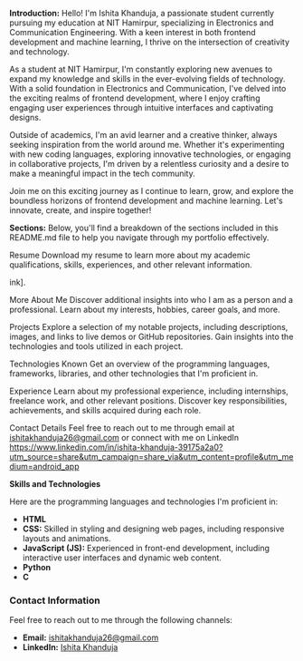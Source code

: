 **Introduction:**
Hello! I'm Ishita Khanduja, a passionate student currently pursuing my education at NIT Hamirpur, specializing in Electronics and Communication Engineering. With a keen interest in both frontend development and machine learning, I thrive on the intersection of creativity and technology.

As a student at NIT Hamirpur, I'm constantly exploring new avenues to expand my knowledge and skills in the ever-evolving fields of technology. With a solid foundation in Electronics and Communication, I've delved into the exciting realms of frontend development, where I enjoy crafting engaging user experiences through intuitive interfaces and captivating designs.

Outside of academics, I'm an avid learner and a creative thinker, always seeking inspiration from the world around me. Whether it's experimenting with new coding languages, exploring innovative technologies, or engaging in collaborative projects, I'm driven by a relentless curiosity and a desire to make a meaningful impact in the tech community.

Join me on this exciting journey as I continue to learn, grow, and explore the boundless horizons of frontend development and machine learning. Let's innovate, create, and inspire together!


**Sections:**
Below, you'll find a breakdown of the sections included in this README.md file to help you navigate through my portfolio effectively.

Resume
Download my resume to learn more about my academic qualifications, skills, experiences, and other relevant information.

ink].

More About Me
Discover additional insights into who I am as a person and a professional. Learn about my interests, hobbies, career goals, and more.

Projects
Explore a selection of my notable projects, including descriptions, images, and links to live demos or GitHub repositories. Gain insights into the technologies and tools utilized in each project.

Technologies Known
Get an overview of the programming languages, frameworks, libraries, and other technologies that I'm proficient in.

Experience
Learn about my professional experience, including internships, freelance work, and other relevant positions. Discover key responsibilities, achievements, and skills acquired during each role.

Contact Details
Feel free to reach out to me through email at ishitakhanduja26@gmail.com or connect with me on LinkedIn https://www.linkedin.com/in/ishita-khanduja-39175a2a0?utm_source=share&utm_campaign=share_via&utm_content=profile&utm_medium=android_app

**Skills and Technologies**

Here are the programming languages and technologies I'm proficient in:

- **HTML** 
- **CSS:** Skilled in styling and designing web pages, including responsive layouts and animations.
- **JavaScript (JS):** Experienced in front-end development, including interactive user interfaces and dynamic web content.
- **Python** 
- **C** 


### Contact Information

Feel free to reach out to me through the following channels:

- **Email:** [ishitakhanduja26@gmail.com](mailto:ishitakhanduja26@gmail.com)
- **LinkedIn:** [Ishita Khanduja](https://www.linkedin.com/in/ishita-khanduja-39175a2a0?utm_source=share&utm_campaign=share_via&utm_content=profile&utm_medium=android_app)

